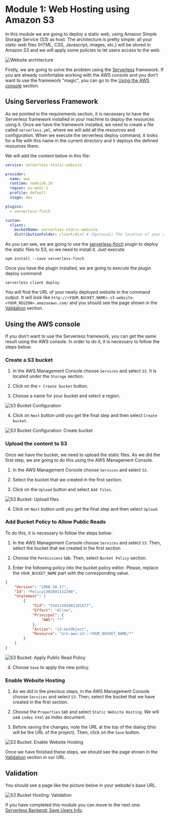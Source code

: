 # Module 1: Web Hosting using Amazon S3

In this module we are going to deploy a static web, using Amazon Simple Storage Service (S3) as host.
The architecture is pretty simple: all your static web files (HTML, CSS, Javascript, images, etc.) will be stored in Amazon S3 and we will apply some policies to let users access to the web.

![Website architecture](./images/architecture.png)

Firstly, we are going to solve the problem using the [Serverless](https://serverless.com/) framework. If you are already comfortable working with the AWS console and you don't want to use the framework "magic", you can go to the [Using the AWS console](#using-the-aws-console) section.

## Using Serverless Framework

As we pointed in the requirements section, it is necessary to have the Serverless framework installed in your machine to deploy the resources using it. Once we have the framework installed, we need to create a file called `serverless.yml`, where we will add all the resources and configuration. When we execute the serverless deploy command, it looks for a file with this name in the current directory and it deploys the defined resources there.

We will add the content below in this file:

```yaml
service: serverless-static-website

provider:
  name: aws
  runtime: nodejs6.10
  region: eu-west-1
  profile: default
  stage: dev

plugins:
  - serverless-finch

custom:
  client:
    bucketName: serverless-static-website
    distributionFolder: client/dist # (Optional) The location of your website. Default: client/dist
```

As you can see, we are going to use the [serverless-finch](https://github.com/fernando-mc/serverless-finch) plugin to deploy the static files to S3, so we need to install it. Just execute:

```
npm install --save serverless-finch
```

Once you have the plugin installed, we are going to execute the plugin deploy command:

```
serverless client deploy
```

You will find the URL of your newly deployed website in the command output. It will look like `http://<YOUR_BUCKET_NAME>.s3-website-<YOUR_REGION>.amazonaws.com/` and you should see the page shown in the [Validation](#validation) section.

## Using the AWS console

If you don't want to use the Serverless framework, you can get the same result using the AWS console. In order to do it, it is necessary to follow the steps below:

### Create a S3 bucket

1. In the AWS Management Console choose `Services` and select `S3`. It is located under the `Storage` section.

2. Click on the `+ Create bucket` button.

3. Choose a name for your bucket and select a region.

![S3 Bucket Configuration](./images/s3_bucket_config.png)

4. Click on `Next` button until you get the final step and then select `Create bucket`.

![S3 Bucket Configuration: Create bucket](./images/s3_bucket_config_2.png)


### Upload the content to S3

Once we have the bucket, we need to upload the static files. As we did the first step, we are going to do this using the AWS Management Console.

1. In the AWS Management Console choose `Services` and select `S3`.

2. Select the bucket that we created in the first section.

3. Click on the `Upload` button and select `Add files`.

![S3 Bucket: Upload files](./images/s3_config_upload.png)

4. Click on `Next` button until you get the final step and then select `Upload`.

### Add Bucket Policy to Allow Public Reads

To do this, it is necessary to follow the steps below:

1. In the AWS Management Console choose `Services` and select `S3`. Then, select the bucket that we created in the first section

2. Choose the `Permissions` tab. Then, select `Bucket Policy` section.

3. Enter the following policy into the bucket policy editor. Please, replace the `YOUR_BUCKET_NAME` part with the corresponding value.

```json
{
    "Version": "2008-10-17",
    "Id": "Policy1392681112290",
    "Statement": [
        {
            "Sid": "Stmt1392681101677",
            "Effect": "Allow",
            "Principal": {
                "AWS": "*"
            },
            "Action": "s3:GetObject",
            "Resource": "arn:aws:s3:::YOUR_BUCKET_NAME/*"
        }
    ]
}
```

![S3 Bucket: Apply Public Read Policy](./images/s3_config_policy.png)

4. Choose `Save` to apply the new policy.

### Enable Website Hosting

1. As we did in the previous steps, in the AWS Management Console choose `Services` and select `S3`. Then, select the bucket that we have created in the first section.

2. Choose the `Properties` tab and select `Static Website Hosting`. We will use `index.html` as index document.

3. Before saving the changes, note the URL at the top of the dialog (this will be the URL of the project). Then, click on the `Save` button.

![S3 Bucket: Enable Website Hosting](./images/s3_config_hosting.png)


Once we have finished these steps, we should see the page shown in the [Validation](#validation) section in our URL.

## Validation

You should see a page like the picture below in your website's base URL.

![S3 Bucket Hosting: Validation](./images/s3_host_validation.png)

If you have completed this module you can move to the next one: [Serverless Backend: Save Users Info](../2-serverless-backend-save-users).
